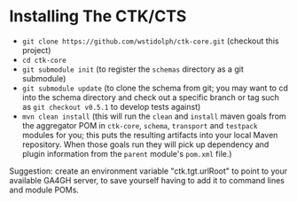 # Installing The CTK/CTS

- `git clone https://github.com/wstidolph/ctk-core.git` (checkout this project)
- `cd ctk-core`
- `git submodule init` (to register the `schemas` directory as a git submodule)
- `git submodule update` (to clone the schema from git; you may want to cd into the schema directory and check out a specific branch or tag such as `git checkout v0.5.1` to develop tests against)
- `mvn clean install` (this will run the `clean` and `install` maven goals from the aggregator POM in `ctk-core`, `schema`, `transport` and `testpack` modules for you; this puts the resulting artifacts into your local Maven repository. When those goals run they will pick up dependency and plugin information from the `parent` module's `pom.xml` file.)

Suggestion: create an environment variable "ctk.tgt.urlRoot" to point to your available GA4GH server, to save yourself having to add it to command lines and module POMs.